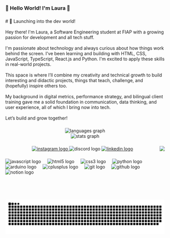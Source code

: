 <h3 align="left">🎀 Hello World! I'm Laura 🎀</h3>

###

<p align="left"># 🚀 Launching into the dev world!<br><br>Hey there! I'm Laura, a Software Engineering student at FIAP with a growing passion for development and all tech stuff.<br><br>I'm passionate about technology and always curious about how things work behind the screen. I've been learning and building with HTML, CSS, JavaScript, TypeScript, React.js and Python. I'm excited to apply these skills in real-world projects.<br><br>This space is where I’ll combine my creativity and technical growth to build interesting and didactic projects, things that teach, challenge, and (hopefully) inspire others too.<br><br>My background in digital metrics, performance strategy, and bilingual client training gave me a solid foundation in communication, data thinking, and user experience,  all of which I bring now into tech.<br><br>  Let’s build and grow together!</p>

###

<div align="center">
  <img src="https://github-readme-stats.vercel.app/api/top-langs?username=tigrelau&locale=en&hide_title=false&layout=compact&card_width=320&langs_count=5&theme=dracula&hide_border=false" height="150" alt="languages graph" /> <br>
  <img src="https://github-readme-stats.vercel.app/api?username=tigrelau&hide_title=false&hide_rank=false&show_icons=true&include_all_commits=true&count_private=true&disable_animations=false&theme=dracula&locale=en&hide_border=false" height="150" alt="stats graph"  />
</div>

###

<img align="right" height="169" src="https://media4.giphy.com/media/v1.Y2lkPTc5MGI3NjExY2x2eWRndnA1eGU2amcxZzNqZHIycXk4d2s2eDR1ZHAyOHhjdmc2dyZlcD12MV9pbnRlcm5hbF9naWZfYnlfaWQmY3Q9Zw/92YG8KKSjYhMc/giphy.gif"  />

###

<div align="center">
  <a href="https://www.instagram.com/tigrelau/" target="_blank">
    <img src="https://img.shields.io/static/v1?message=ig&logo=instagram&label=&color=000000&logoColor=pink&labelColor=000000&style=for-the-badge" height="38" alt="instagram logo"  />
  </a>
  <img src="https://img.shields.io/static/v1?message=dc&logo=discord&label=&color=7289DA&logoColor=white&labelColor=&style=for-the-badge" height="38" alt="discord logo"  />
  <a href="https://www.linkedin.com/in/tigrelau/" target="_blank">
    <img src="https://img.shields.io/static/v1?message=linkedIn&logo=linkedin&label=&color=0077B5&logoColor=white&labelColor=&style=for-the-badge" height="38" alt="linkedin logo"  />
  </a>
</div>

###

<div align="left">
  <img src="https://cdn.jsdelivr.net/gh/devicons/devicon/icons/javascript/javascript-original.svg" height="33" alt="javascript logo"  />
  <img width="12" />
  <img src="https://cdn.jsdelivr.net/gh/devicons/devicon/icons/html5/html5-original.svg" height="33" alt="html5 logo"  />
  <img width="12" />
  <img src="https://cdn.jsdelivr.net/gh/devicons/devicon/icons/css3/css3-original.svg" height="33" alt="css3 logo"  />
  <img width="12" />
  <img src="https://cdn.jsdelivr.net/gh/devicons/devicon/icons/python/python-original.svg" height="33" alt="python logo"  />
  <img width="12" />
  <img src="https://cdn.jsdelivr.net/gh/devicons/devicon/icons/arduino/arduino-original.svg" height="33" alt="arduino logo"  />
  <img width="12" />
  <img src="https://cdn.jsdelivr.net/gh/devicons/devicon/icons/cplusplus/cplusplus-original.svg" height="33" alt="cplusplus logo"  />
  <img width="12" />
  <img src="https://cdn.jsdelivr.net/gh/devicons/devicon/icons/git/git-original.svg" height="33" alt="git logo"  />
  <img width="12" />
  <img src="https://cdn.jsdelivr.net/gh/devicons/devicon/icons/github/github-original.svg" height="33" alt="github logo"  />
  <img width="12" />
  <img src="https://cdn.jsdelivr.net/gh/devicons/devicon/icons/notion/notion-original.svg" height="33" alt="notion logo"  />
</div>

###

<br clear="both">

<img src="https://raw.githubusercontent.com/tigrelau/tigrelau/output/snake.svg" alt="Snake animation" />

###
